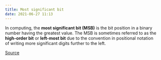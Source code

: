 ```yaml
---
title: Most significant bit
date: 2021-06-27 11:13
---
```


In computing, the **most significant bit (MSB)** is the bit position in a binary
number having the greatest value. The MSB is sometimes referred to as the
**high-order bit** or **left-most bit** due to the convention in positional notation of
writing more significant digits further to the left. 

[Source](https://en.wikipedia.org/wiki/Bit_numbering#Most_significant_bit)
